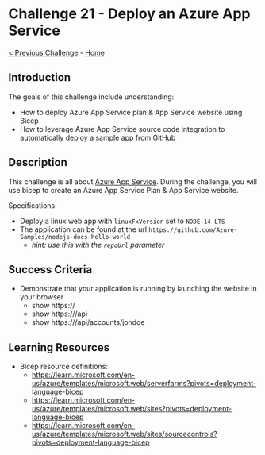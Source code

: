 # Challenge 21 - Deploy an Azure App Service

[< Previous Challenge](./Bicep-Challenge-20.md) - [Home](../README.md)

## Introduction

The goals of this challenge include understanding:
- How to deploy Azure App Service plan & App Service website using Bicep
- How to leverage Azure App Service source code integration to automatically deploy a sample app from GitHub

## Description

This challenge is all about [Azure App Service](https://learn.microsoft.com/en-us/azure/app-service/overview). During the challenge, you will use bicep to create an Azure App Service Plan & App Service website.

Specifications:

- Deploy a linux web app with `linuxFxVersion` set to `NODE|14-LTS`
- The application can be found at the url `https://github.com/Azure-Samples/nodejs-docs-hello-world`
    - _hint: use this with the `repoUrl` parameter_

## Success Criteria

- Demonstrate that your application is running by launching the website in your browser
    - show https://<sitename>
    - show https://<sitename>/api
    - show https://<sitename>/api/accounts/jondoe

## Learning Resources

- Bicep resource definitions:
    - https://learn.microsoft.com/en-us/azure/templates/microsoft.web/serverfarms?pivots=deployment-language-bicep
    - https://learn.microsoft.com/en-us/azure/templates/microsoft.web/sites?pivots=deployment-language-bicep
    - https://learn.microsoft.com/en-us/azure/templates/microsoft.web/sites/sourcecontrols?pivots=deployment-language-bicep

